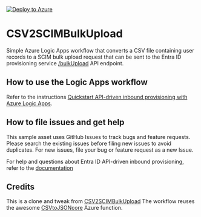 [![Deploy to Azure](https://aka.ms/deploytoazurebutton)](https://portal.azure.com/#create/Microsoft.Template/uri/https%3A%2F%2Fraw.githubusercontent.com%2Fgbms311%2FCSV2SCIMBulkUploadPoC%2Frefs%2Fheads%2Fmain%2Fcsv2scimbulkupload-template.json)


# CSV2SCIMBulkUpload

Simple Azure Logic Apps workflow that converts a CSV file containing user records to a SCIM bulk upload request that can be sent to the Entra ID provisioning service [/bulkUpload](https://learn.microsoft.com/graph/api/synchronization-synchronizationjob-post-bulkupload) API endpoint.

## How to use the Logic Apps workflow

Refer to the instructions [Quickstart API-driven inbound provisioning with Azure Logic Apps](https://aka.ms/Entra/InboundProvWithLogicApps).

## How to file issues and get help  

This sample asset uses GitHub Issues to track bugs and feature requests. Please search the existing 
issues before filing new issues to avoid duplicates.  For new issues, file your bug or 
feature request as a new Issue.

For help and questions about Entra ID API-driven inbound provisioning, refer to the [documentation](https://aka.ms/Entra/ProvisionFromAnySource)

## Credits
This is a clone and tweak from [CSV2SCIMBulkUpload](https://github.com/AzureAD/entra-id-inbound-provisioning/tree/main/LogicApps/CSV2SCIMBulkUpload)
The workflow reuses the awesome [CSVtoJSONcore](https://github.com/joelbyford/CSVtoJSONcore/) Azure function. 
